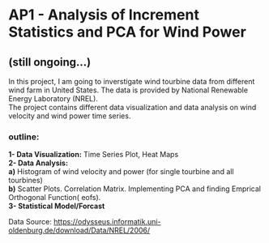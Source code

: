 # AP1 - Analysis of Increment Statistics and PCA for Wind Power 
## (still ongoing...)

In this project, I am going to inverstigate wind tourbine data from different wind farm in United States. The data is
provided by National Renewable Energy Laboratory (NREL).
<br>The project contains different data visualization and data analysis on wind velocity and wind power time series.
### outline:
<b>1- Data Visualization:</b> Time Series Plot, Heat Maps
<br><b>2- Data Analysis:</b> 
<br><b>a)</b> Histogram of wind velocity and power (for single tourbine and all tourbines)
<br><b>b)</b> Scatter Plots. Correlation Matrix. Implementing PCA and finding Emprical Orthogonal Function( eofs).
<br><b>3- Statistical Model/Forcast</b>

Data Source: https://odysseus.informatik.uni-oldenburg.de/download/Data/NREL/2006/
